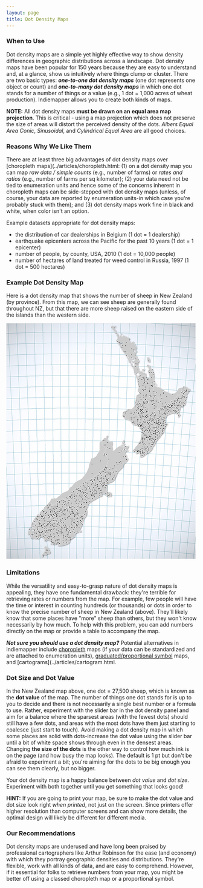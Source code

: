 ```yaml
---
layout: page
title: Dot Density Maps
---
```


### When to Use

Dot density maps are a simple yet highly effective way to show density differences in geographic distributions across a landscape. Dot density maps have been popular for 150 years because they are easy to understand and, at a glance, show us intuitively where things clump or cluster. There are two basic types: _**one-to-one dot density maps**_ (one dot represents one object or count) and _**one-to-many dot density maps**_ in which one dot stands for a number of things or a value (e.g., 1 dot = 1,000 acres of wheat production). Indiemapper allows you to create both kinds of maps.

**NOTE:** All dot density maps **must be drawn on an** **equal area map projection**. This is critical - using a map projection which does not preserve the size of areas will distort the perceived density of the dots. _Albers Equal Area Conic_, _Sinusoidal_, and _Cylindrical Equal Area_ are all good choices.

### Reasons Why We Like Them

There are at least three big advantages of dot density maps over [choropleth maps](../articles/choropleth.html: (1) on a dot density map you can map _raw data / simple counts_ (e.g., number of farms) or _rates and ratios_ (e.g., number of farms per sq kilometer); (2) your data need not be tied to enumeration units and hence some of the concerns inherent in choropleth maps can be side-stepped with dot density maps (unless, of course, your data are reported by enumeration units-in which case you're probably stuck with them); and (3) dot density maps work fine in black and white, when color isn't an option.

Example datasets appropriate for dot density maps:

*   the distribution of car dealerships in Belgium (1 dot = 1 dealership)
*   earthquake epicenters across the Pacific for the past 10 years (1 dot = 1 epicenter)
*   number of people, by county, USA, 2010 (1 dot = 10,000 people)
*   number of hectares of land treated for weed control in Russia, 1997 (1 dot = 500 hectares)

### Example Dot Density Map

Here is a dot density map that shows the number of sheep in New Zealand (by province). From this map, we can see sheep are generally found throughout NZ, but that there are more sheep raised on the eastern side of the islands than the western side.

![](../images/dotDensity_NZsheep_65.jpg)

### Limitations

While the versatility and easy-to-grasp nature of dot density maps is appealing, they have one fundamental drawback: they're terrible for retrieving rates or numbers from the map. For example, few people will have the time or interest in counting hundreds (or thousands) or dots in order to know the precise number of sheep in New Zealand (above). They'll likely know that some places have "more" sheep than others, but they won't know necessarily by how much. To help with this problem, you can add numbers directly on the map or provide a table to accompany the map.

_**Not sure you should use a dot density map?**_ Potential alternatives in indiemapper include [choropleth](../articles/choropleth.html) maps (if your data can be standardized and are attached to enumeration units), [graduated/proportional symbol](../articles/proportional_symbols.html) maps, and [cartograms](../articles/cartogram.html.

### Dot Size and Dot Value

In the New Zealand map above, one dot = 27,500 sheep, which is known as the **dot value** of the map. The number of things one dot stands for is up to you to decide and there is not necessarily a single best number or a formula to use. Rather, experiment with the slider bar in the dot density panel and aim for a balance where the sparsest areas (with the fewest dots) should still have a few dots, and areas with the most dots have them just starting to coalesce (just start to touch). Avoid making a dot density map in which some places are solid with dots-increase the dot value using the slider bar until a bit of white space shows through even in the densest areas. Changing **the size of the dots** is the other way to control how much ink is on the page (and how busy the map looks). The default is 1 pt but don't be afraid to experiment a bit; you're aiming for the dots to be big enough you can see them clearly, but no bigger.

Your dot density map is a happy balance between _dot value_ and _dot size_. Experiment with both together until you get something that looks good!

**HINT:** If you are going to print your map, be sure to make the dot value and dot size look right _when printed_, not just on the screen. Since printers offer higher resolution than computer screens and can show more details, the optimal design will likely be different for different media.

### Our Recommendations

Dot density maps are underused and have long been praised by professional cartographers like Arthur Robinson for the ease (and economy) with which they portray geographic densities and distributions. They're flexible, work with all kinds of data, and are easy to comprehend. However, if it essential for folks to retrieve numbers from your map, you might be better off using a classed choropleth map or a proportional symbol.
